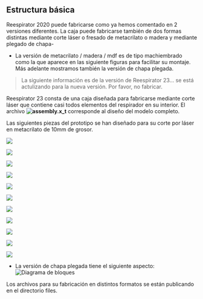 ## Estructura básica
Reespirator 2020 puede fabricarse como ya hemos comentado en 2 versiones diferentes. 
La caja puede fabricarse también de dos formas distintas mediante corte láser o fresado de metacrilato o madera y mediante plegado de chapa-

* La versión de metacrilato / madera / mdf es de tipo machiembrado como la que aparece en las siguiente figuras para facilitar su montaje. Más adelante mostramos también la versión de chapa plegada.


> La siguiente información es de la versión de Reespirator 23... se está actulizando para la nueva versión. Por favor, no fabricar.

Reespirator 23 consta de una caja diseñada para fabricarse mediante corte láser que contiene casi todos elementos del respirador en su interior. El archivo **![assembly.x_t](https://gitlab.com/reesistencia/reespirator-doc/-/blob/master/assembly.x_t)** corresponde al diseño del modelo completo.

Las siguientes piezas del prototipo se han diseñado para su corte por láser en metacrilato de 10mm de grosor.

**![](https://lh4.googleusercontent.com/Rw_BoGAOtlgW_iJPXKSboZ_phwh_bFgpRYRIgVJQMQPlqopViYdBvEJlTBs2Jf4IKGeqSFo7HWUwPOuHRUW-O--tx-CfoybJuYr24uFZXqtUsO-ckM-EhM07qhvl56rM1nOGuWrH)**

**![](https://lh4.googleusercontent.com/XCe4fOHAmTvzVQrEcwOv18ccI64T8sXgwTiUNa5SS0kmM8FAN4vYJbNEZREp6uOqvye0GBPQNNL9Yuw_O40Pl8xyd-r03B-fVv2P6H0wofnnRMHY7NDnA3H1W5ZAcZVEZ6bTvtv-)**

**![](https://lh4.googleusercontent.com/3ZPv7TCWPBBi96qQapIw5sOFxL2CvffsMk0U8JEKxL5zV0e5es2PmDdP0FSrVxt8wk4kMz0L58uvNUveCUNkZJtpVtMeNUkiAej620MWAFZfxeNr21v_8H6Lz915uK5yt0OwHZ9C)**

**![](https://lh5.googleusercontent.com/L0N-ppMmLpxlN2YfT_ebNa048y5cwsbxE-y0ux4FTQMNQguw-hpAd3it6jWYv3bRP5tOx8UMiXWH2vEL5eEWqprVB-hGC6kNWp1IdgWD_dvKk_cNLit71CTwUU0A7WFhHiiX_Uuk)**

**![](https://lh5.googleusercontent.com/qY0vFH0W5UO7bKFsUn1E3QBJMlAASbVJqcki84IhO8FfLQUUTGyaDjp1d42nQJRFyhInAHx5c47shrIzz-3Q36Fe0TTPA3Bz7DxSdVLYcbu9WS10ctSC5wvXHG88QQAmqDMajKSJ)**

**![](https://lh5.googleusercontent.com/sxTzoRf1EvIexqKSA2le70w-NmfiLCdZIIfZ6m3NQ3IuG_ttCmHNx8LSiZZVGH3QEF_B2VXYkNTGsDRU1eueFUbhjA4SeWEwXz6cke5gZY6GLZV-eu2RBdUg4ogrZrWsc48u-_NX)**

**![](https://lh6.googleusercontent.com/BNDNVwnBvkhSnpN9zf1XQfJKQQ2XQRJgPSk4vR61QYHcO6NS2HJpTwdGhKmdUkL0pAfWPgUAraw3OHokpWzF9R8yfl_ZC_MnOjLEagmBp__jl14xqvdkuucSgLVKQnQZ-452XtI4)**

**![](https://lh6.googleusercontent.com/nfbuPcVmvR7ehU4mSyaowDeSwp3DMSmCcAbxsTvxJY6zGiyzZ9BCN0xIdjvNYedU0xZ2TDdypSYlNdS7eWef8lLHNz4HiiHS6ZzIK9psJ0aNX4KvaYlDGsUBIznbhSj9n3xrDnWz)**

**![](https://lh6.googleusercontent.com/LlCSm-bFxqQt6LxwusWUtt2JN65otXJwxfJNZz3yvZopwRkAemfxm0JU9Sp1ehk1DP03boxx5sB7cDtSNFKZhuJvjWnxJuWts4H6KIQSPHmkeRcpszLSD3LPPiqnDD95E67EJMgD)**

**![](https://lh3.googleusercontent.com/xruP8yjz8uzkz0ZCEFlxYvH735SlxLY48w-1farFrBMoPoUWUwldtimaiQuycdZZZ0pSxTrzO_SajjRAxNKcw_vZyF7W3iCNSKQbXL5BgcsiVkOpEvMkkZRAxEmJDR-2S6EE4vgf)**

**![](https://lh6.googleusercontent.com/dhdhGPt7kWFuY6w82dX3QZBrO3eC6hOD1q7Yaf14-yLMN3yz7ofPO-w0ZQmLIwbdqoiMF6w1uzy0W5qdrDarwh5-mfR5U6mDl2fsKLTW85tEQi7qSAy5tx-1MFE-vKubh_peMuks)**

* La versión de chapa plegada tiene el siguiente aspecto:
![Diagrama de bloques](https://gitlab.com/reespirator/reespirator-doc/-/raw/master/images/BMR_001_CARCASA_SUPERIOR_PARA_FABRICAR.jpg "Carcasa superior para fabricar")

Los archivos para su fabricación en distintos formatos se están publicando en el directorio files.
